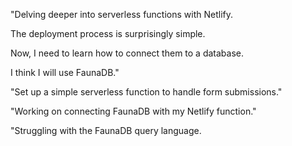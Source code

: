"Delving deeper into serverless functions with Netlify.

The deployment process is surprisingly simple.

Now, I need to learn how to connect them to a database.

I think I will use FaunaDB."

"Set up a simple serverless function to handle form submissions."

"Working on connecting FaunaDB with my Netlify function."

"Struggling with the FaunaDB query language.